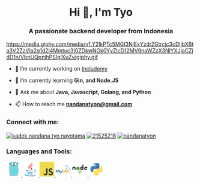 <h1 align="center">Hi 👋, I'm Tyo</h1>
<h3 align="center">A passionate backend developer from Indonesia</h3>

https://media.giphy.com/media/v1.Y2lkPTc5MGI3NjExYzdrZGtrcjc3cDljbXBta3V2ZzVia2g1d2l4Mmtuc3I0ZDkwNGk0YyZlcD12MV9naWZzX3NlYXJjaCZjdD1n/VbnUQpnihPSIgIXuZv/giphy.gif

- 🔭 I’m currently working on [Includemy](https://github.com/nandanatyo/INCLUDEMY)

- 🌱 I’m currently learning **Gin, and Node.JS**

- 💬 Ask me about **Java, Javascript, Golang, and Python**

- 📫 How to reach me **nandanatyon@gmail.com**


<h3 align="left">Connect with me:</h3>
<p align="left">
<a href="https://linkedin.com/in/kadek nandana tyo nayotama" target="blank"><img align="center" src="https://raw.githubusercontent.com/rahuldkjain/github-profile-readme-generator/master/src/images/icons/Social/linked-in-alt.svg" alt="kadek nandana tyo nayotama" height="30" width="40" /></a>
<a href="https://stackoverflow.com/users/21525218" target="blank"><img align="center" src="https://raw.githubusercontent.com/rahuldkjain/github-profile-readme-generator/master/src/images/icons/Social/stack-overflow.svg" alt="21525218" height="30" width="40" /></a>
<a href="https://instagram.com/nandanatyon" target="blank"><img align="center" src="https://raw.githubusercontent.com/rahuldkjain/github-profile-readme-generator/master/src/images/icons/Social/instagram.svg" alt="nandanatyon" height="30" width="40" /></a>
</p>

<h3 align="left">Languages and Tools:</h3>
<p align="left"> <a href="https://golang.org" target="_blank" rel="noreferrer"> <img src="https://raw.githubusercontent.com/devicons/devicon/master/icons/go/go-original.svg" alt="go" width="40" height="40"/> </a> <a href="https://www.java.com" target="_blank" rel="noreferrer"> <img src="https://raw.githubusercontent.com/devicons/devicon/master/icons/java/java-original.svg" alt="java" width="40" height="40"/> </a> <a href="https://developer.mozilla.org/en-US/docs/Web/JavaScript" target="_blank" rel="noreferrer"> <img src="https://raw.githubusercontent.com/devicons/devicon/master/icons/javascript/javascript-original.svg" alt="javascript" width="40" height="40"/> </a> <a href="https://www.mysql.com/" target="_blank" rel="noreferrer"> <img src="https://raw.githubusercontent.com/devicons/devicon/master/icons/mysql/mysql-original-wordmark.svg" alt="mysql" width="40" height="40"/> </a> <a href="https://nodejs.org" target="_blank" rel="noreferrer"> <img src="https://raw.githubusercontent.com/devicons/devicon/master/icons/nodejs/nodejs-original-wordmark.svg" alt="nodejs" width="40" height="40"/> </a> <a href="https://www.python.org" target="_blank" rel="noreferrer"> <img src="https://raw.githubusercontent.com/devicons/devicon/master/icons/python/python-original.svg" alt="python" width="40" height="40"/> </a> </p>
